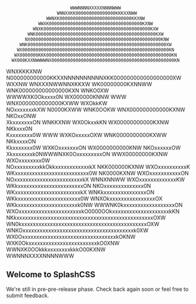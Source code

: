                                                                                
                            WWWNNNNXXXXXNNNNWWW                                 
                       WNNXXKK000000000000000KKKXXNWW                           
                   WWNXK000000000000000000000000000KKXNW                        
                WWXK00000000000000000000000000000000000KXNW                     
              WNXK0000000000000000000000000000000000000000KXW                   
            WNK000000000000000000000000000000000000000000000KXW                 
           NX0000000000000000000000000000000000000000000000000KNW               
         WNK0000000000000000000000000000000000000000000000000000XW              
        WX0000000000000000000000000000000000000000000000000000000KN             
       WX0000000KKK00000000000000000000000000000000000000000000000KN            
      WX000KXXNWWWWNX0000000000000000000000000000000000000000000000KN           
   WNXKKKXNW        N000000000000KKXXNNNNNNNNNNXKK000000000000000000XW    WXXNW 
 WNXXXNWWNNXKKXW   WK00000000KXNNWW             WNK000000000000000KXN  WNKO0XW  
 WWWWXK0Okxxxx0N  WX000000KNNW      WWW        WNX0000000000000KXWW  WXOkkKW    
    NOxxxxxxxkXW  N0000KXWW     WNK0OOKW     WNX000000000000KXNW   NKOxxONW     
    XkxxxxxxxON  WNKKXNW     WX0OkxxkKN     WX00000000000KXNW    NKkxxx0N       
    Kxxxxxxxx0W   WWW     WXKOxxxxxOXW    WNK0000000000KXWW    NKkxxxxON        
    Kkxxxxxxx0W        WXKOxxxxxxxON     WX0000000000KNW     NKOxxxxxxOW        
    Xkxxxxxxxk0NWWWNXK0OxxxxxxxxxON    WWX00000000KXNW     WXOxxxxxxxx0W        
    NOxxxxxxxxxkkOkkxxxxxxxxxxxxkX     NKK000000KXNW     WXOxxxxxxxxxxK         
    WKxxxxxxxxxxxxxxxxxxxxxxxxxx0W     NK0000KXNW      WXOxxxxxxxxxxxON         
     NOxxxxxxxxxxxxxxxxxxxxxxxxkX      WNNXNNWW      WXOxxxxxxxxxxxxxKW         
     WKkxxxxxxxxxxxxxxxxxxxxxxxON                  NKOxxxxxxxxxxxxxx0N          
      WKxxxxxxxxxxxxxxxxxxxxxxxkX               WNKkxxxxxxxxxxxxxxxON           
       WKkxxxxxxxxxxxxxxxxxxxxxx0W           WNXOkxxxxxxxxxxxxxxxxOX            
        WKkxxxxxxxxxxxxxxxxxxxxxk0NW    WWWNK0kxxxxxxxxxxxxxxxxxxON             
         WXOxxxxxxxxxxxxxxxxxxxxxxkO0000OOkxxxxxxxxxxxxxxxxxxxxkKN              
           NKkxxxxxxxxxxxxxxxxxxxxxxxxxxxxxxxxxxxxxxxxxxxxxxxxOXW               
            WN0kxxxxxxxxxxxxxxxxxxxxxxxxxxxxxxxxxxxxxxxxxxxxOXW                 
              WNKOxxxxxxxxxxxxxxxxxxxxxxxxxxxxxxxxxxxxxxxk0XW                   
                 WX0OxxxxxxxxxxxxxxxxxxxxxxxxxxxxxxxxxkOKNW                     
                    WXK0OkxxxxxxxxxxxxxxxxxxxxxxxxkO0XNW                        
                       WWNXK0OOkkkxxxxxxxxkkkO00KXNW                            
                              WWNNNXXXXNNNNWWW                                  
                                                                                

## Welcome to SplashCSS
We're still in pre-pre-release phase. Check back again soon or feel free to submit feedback.